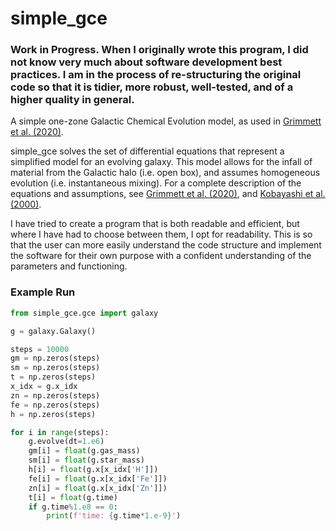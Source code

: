 # simple_gce

### Work in Progress. When I originally wrote this program, I did not know very much about software development best practices. I am in the process of re-structuring the original code so that it is tidier, more robust, well-tested, and of a higher quality in general.

A simple one-zone Galactic Chemical Evolution model, as used in [Grimmett et al. (2020)](https://arxiv.org/abs/1911.05901). 

simple_gce solves the set of differential equations that represent a simplified model for an evolving galaxy.
This model allows for the infall of material from the Galactic halo (i.e. open box), and assumes homogeneous evolution (i.e. instantaneous mixing).
For a complete description of the equations and assumptions, see [Grimmett et al. (2020)](https://arxiv.org/abs/1911.05901), and [Kobayashi et al. (2000)](https://arxiv.org/abs/astro-ph/9908005).

I have tried to create a program that is both readable and efficient, but where I have had to choose between them, I opt for readability. This is so that the user can more easily understand the code structure and implement the software for their own purpose with a confident understanding of the parameters and functioning.

### Example Run
```Python
from simple_gce.gce import galaxy

g = galaxy.Galaxy()

steps = 10000
gm = np.zeros(steps)
sm = np.zeros(steps)
t = np.zeros(steps)
x_idx = g.x_idx
zn = np.zeros(steps)
fe = np.zeros(steps)
h = np.zeros(steps)

for i in range(steps):
    g.evolve(dt=1.e6)
    gm[i] = float(g.gas_mass)
    sm[i] = float(g.star_mass)
    h[i] = float(g.x[x_idx['H']])
    fe[i] = float(g.x[x_idx['Fe']])
    zn[i] = float(g.x[x_idx['Zn']])
    t[i] = float(g.time)
    if g.time%1.e8 == 0:
        print(f'time: {g.time*1.e-9}')
```
